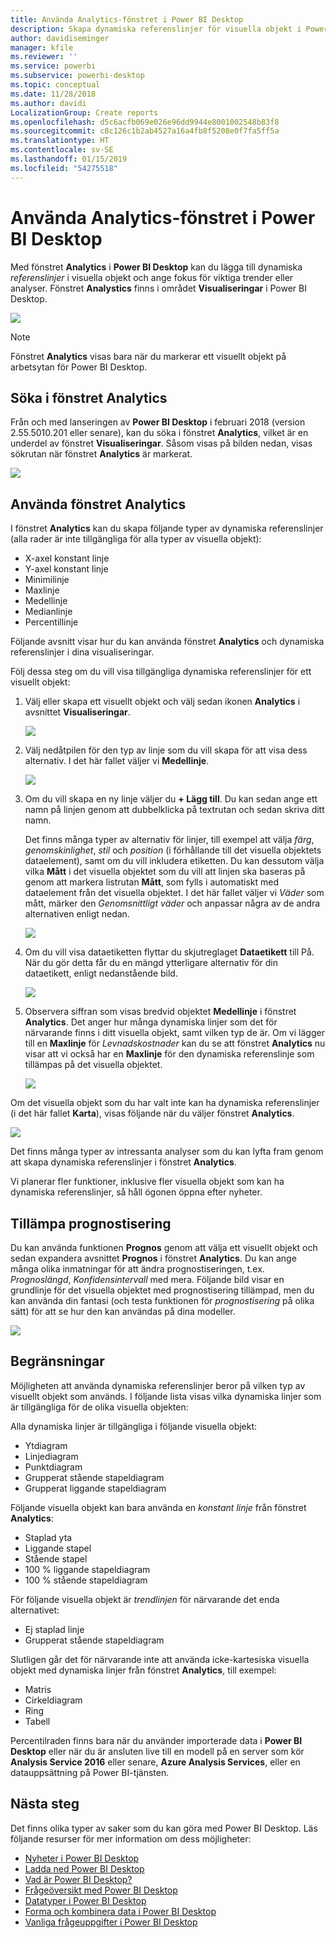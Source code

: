 ```yaml
---
title: Använda Analytics-fönstret i Power BI Desktop
description: Skapa dynamiska referenslinjer för visuella objekt i Power BI Desktop
author: davidiseminger
manager: kfile
ms.reviewer: ''
ms.service: powerbi
ms.subservice: powerbi-desktop
ms.topic: conceptual
ms.date: 11/28/2018
ms.author: davidi
LocalizationGroup: Create reports
ms.openlocfilehash: d5c6acfb069e026e96dd9944e8001002548b83f8
ms.sourcegitcommit: c8c126c1b2ab4527a16a4fb8f5208e0f7fa5ff5a
ms.translationtype: HT
ms.contentlocale: sv-SE
ms.lasthandoff: 01/15/2019
ms.locfileid: "54275518"
---
```

# <a name="using-the-analytics-pane-in-power-bi-desktop"></a>Använda Analytics-fönstret i Power BI Desktop
Med fönstret **Analytics** i **Power BI Desktop** kan du lägga till dynamiska *referenslinjer* i visuella objekt och ange fokus för viktiga trender eller analyser. Fönstret **Analystics** finns i området **Visualiseringar** i Power BI Desktop.

![](media/desktop-analytics-pane/analytics-pane_1.png)

> [!NOTE]
> Fönstret **Analytics** visas bara när du markerar ett visuellt objekt på arbetsytan för Power BI Desktop.

## <a name="search-within-the-analytics-pane"></a>Söka i fönstret Analytics
Från och med lanseringen av **Power BI Desktop** i februari 2018 (version 2.55.5010.201 eller senare), kan du söka i fönstret **Analytics**, vilket är en underdel av fönstret **Visualiseringar**. Såsom visas på bilden nedan, visas sökrutan när fönstret **Analytics** är markerat.

![](media/desktop-analytics-pane/analytics-pane_1b.png)

## <a name="using-the-analytics-pane"></a>Använda fönstret Analytics
I fönstret **Analytics** kan du skapa följande typer av dynamiska referenslinjer (alla rader är inte tillgängliga för alla typer av visuella objekt):

* X-axel konstant linje
* Y-axel konstant linje
* Minimilinje
* Maxlinje
* Medellinje
* Medianlinje
* Percentillinje

Följande avsnitt visar hur du kan använda fönstret **Analytics** och dynamiska referenslinjer i dina visualiseringar.

Följ dessa steg om du vill visa tillgängliga dynamiska referenslinjer för ett visuellt objekt:

1. Välj eller skapa ett visuellt objekt och välj sedan ikonen **Analytics** i avsnittet **Visualiseringar**.
   
   ![](media/desktop-analytics-pane/analytics-pane_2.png)
2. Välj nedåtpilen för den typ av linje som du vill skapa för att visa dess alternativ. I det här fallet väljer vi **Medellinje**.
   
   ![](media/desktop-analytics-pane/analytics-pane_3.png)
3. Om du vill skapa en ny linje väljer du **+ Lägg till**. Du kan sedan ange ett namn på linjen genom att dubbelklicka på textrutan och sedan skriva ditt namn.
   
   Det finns många typer av alternativ för linjer, till exempel att välja *färg*, *genomskinlighet*, *stil* och *position* (i förhållande till det visuella objektets dataelement), samt om du vill inkludera etiketten. Du kan dessutom välja vilka **Mått** i det visuella objektet som du vill att linjen ska baseras på genom att markera listrutan **Mått**, som fylls i automatiskt med dataelement från det visuella objektet. I det här fallet väljer vi *Väder*  som mått, märker den *Genomsnittligt väder* och anpassar några av de andra alternativen enligt nedan.
   
   ![](media/desktop-analytics-pane/analytics-pane_4.png)
4. Om du vill visa dataetiketten flyttar du skjutreglaget **Dataetikett** till På. När du gör detta får du en mängd ytterligare alternativ för din dataetikett, enligt nedanstående bild.
   
   ![](media/desktop-analytics-pane/analytics-pane_5.png)
5. Observera siffran som visas bredvid objektet **Medellinje** i fönstret **Analytics**. Det anger hur många dynamiska linjer som det för närvarande finns i ditt visuella objekt, samt vilken typ de är. Om vi lägger till en **Maxlinje** för *Levnadskostnader* kan du se att fönstret **Analytics** nu visar att vi också har en **Maxlinje** för den dynamiska referenslinje som tillämpas på det visuella objektet.
   
   ![](media/desktop-analytics-pane/analytics-pane_6.png)

Om det visuella objekt som du har valt inte kan ha dynamiska referenslinjer (i det här fallet **Karta**), visas följande när du väljer fönstret **Analytics**.

![](media/desktop-analytics-pane/analytics-pane_7.png)

Det finns många typer av intressanta analyser som du kan lyfta fram genom att skapa dynamiska referenslinjer i fönstret **Analytics**.

Vi planerar fler funktioner, inklusive fler visuella objekt som kan ha dynamiska referenslinjer, så håll ögonen öppna efter nyheter.

## <a name="apply-forecasting"></a>Tillämpa prognostisering
Du kan använda funktionen **Prognos** genom att välja ett visuellt objekt och sedan expandera avsnittet **Prognos** i fönstret **Analytics**. Du kan ange många olika inmatningar för att ändra prognostiseringen, t.ex. *Prognoslängd*, *Konfidensintervall* med mera. Följande bild visar en grundlinje för det visuella objektet med prognostisering tillämpad, men du kan använda din fantasi (och testa funktionen för *prognostisering* på olika sätt) för att se hur den kan användas på dina modeller.

![](media/desktop-analytics-pane/analytics-pane_8.png)

## <a name="limitations"></a>Begränsningar
Möjligheten att använda dynamiska referenslinjer beror på vilken typ av visuellt objekt som används. I följande lista visas vilka dynamiska linjer som är tillgängliga för de olika visuella objekten:

Alla dynamiska linjer är tillgängliga i följande visuella objekt:

* Ytdiagram
* Linjediagram
* Punktdiagram
* Grupperat stående stapeldiagram
* Grupperat liggande stapeldiagram

Följande visuella objekt kan bara använda en *konstant linje* från fönstret **Analytics**:

* Staplad yta
* Liggande stapel
* Stående stapel
* 100 % liggande stapeldiagram
* 100 % stående stapeldiagram

För följande visuella objekt är *trendlinjen* för närvarande det enda alternativet:

* Ej staplad linje
* Grupperat stående stapeldiagram

Slutligen går det för närvarande inte att använda icke-kartesiska visuella objekt med dynamiska linjer från fönstret **Analytics**, till exempel:

* Matris
* Cirkeldiagram
* Ring
* Tabell

Percentilraden finns bara när du använder importerade data i **Power BI Desktop** eller när du är ansluten live till en modell på en server som kör **Analysis Service 2016** eller senare, **Azure Analysis Services**, eller en datauppsättning på Power BI-tjänsten. 

## <a name="next-steps"></a>Nästa steg
Det finns olika typer av saker som du kan göra med Power BI Desktop. Läs följande resurser för mer information om dess möjligheter:

* [Nyheter i Power BI Desktop](desktop-latest-update.md)
* [Ladda ned Power BI Desktop](desktop-get-the-desktop.md)
* [Vad är Power BI Desktop?](desktop-what-is-desktop.md)
* [Frågeöversikt med Power BI Desktop](desktop-query-overview.md)
* [Datatyper i Power BI Desktop](desktop-data-types.md)
* [Forma och kombinera data i Power BI Desktop](desktop-shape-and-combine-data.md)
* [Vanliga frågeuppgifter i Power BI Desktop](desktop-common-query-tasks.md)    

